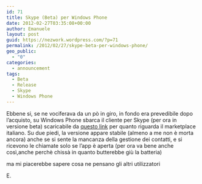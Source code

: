 ```yaml
---
id: 71
title: Skype (Beta) per Windows Phone
date: 2012-02-27T03:35:08+00:00
author: Emanuele
layout: post
guid: https://nezwork.wordpress.com/?p=71
permalink: /2012/02/27/skype-beta-per-windows-phone/
geo_public:
  - "0"
categories:
  - announcement
tags:
  - Beta
  - Release
  - Skype
  - Windows Phone
---
```

Ebbene si, se ne vociferava da un pò in giro, in fondo era prevedibile dopo l’acquisto, su Windows Phone sbarca il cliente per Skype (per ora in versione beta) scaricabile da <a href="http://www.windowsphone.com/it-IT/apps/c3f8e570-68b3-4d6a-bdbb-c0a3f4360a51" target="_blank">questo link</a> per quanto riguarda il marketplace italiano. Su due piedi, la versione appare stabile (almeno a me non è morta ancora) anche se si sente la mancanza della gestione dei contatti, e si ricevono le chiamate solo se l’app è aperta (per ora va bene anche così,anche perchè chissà in quanto butterebbe giù la batteria)

ma mi piacerebbe sapere cosa ne pensano gli altri utilizzatori

E.